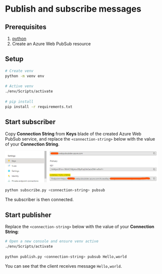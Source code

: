 # Publish and subscribe messages

## Prerequisites

1. [python](https://www.python.org/)
2. Create an Azure Web PubSub resource

## Setup

```bash
# Create venv
python -m venv env

# Active venv
./env/Scripts/activate

# pip install
pip install -r requirements.txt
```

## Start subscriber

Copy **Connection String** from **Keys** blade of the created Azure Web PubSub service, and replace the `<connection-string>` below with the value of your **Connection String**.

![Connection String](./../../../docs/images/portal_conn.png)

```bash
python subscribe.py <connection-string> pubsub
```

The subscriber is then connected.

## Start publisher

Replace the `<connection-string>` below with the value of your **Connection String**:

```bash
# Open a new console and ensure venv active 
./env/Scripts/activate

python publish.py <connection-string> pubsub Hello,world
```

You can see that the client receives message `Hello,world`.